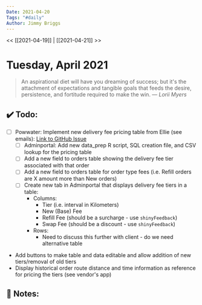 ```yaml
---
Date: 2021-04-20
Tags: "#daily"
Author: Jimmy Briggs
---
```


<< [[2021-04-19]] | [[2021-04-21]] >>

# Tuesday, April 2021

> An aspirational diet will have you dreaming of success; but it's the attachment of expectations and tangible goals that feeds the desire, persistence, and fortitude required to make the win.
> &mdash; <cite>Lorii Myers</cite>


## ✔️ Todo:

- [ ] Powwater: Implement new delivery fee pricing table from Ellie (see emails): [Link to GitHub Issue](https://github.com/powwater/adminportal/issues/34)
	- [ ] Adminportal: Add new data_prep R script, SQL creation file, and CSV lookup for the pricing table
	- [ ] Add a new field to orders table showing the delivery fee tier associated with that order
	- [ ] Add a new field to orders table for order type fees (i.e. Refill orders are X amount more than New orders)
	- [ ] Create new tab in Adminportal that displays delivery fee tiers in a table:
		- Columns: 
   			- Tier (i.e. interval in Kilometers)
   			- New (Base) Fee
   			- Refill Fee (should be a surcharge - use `shinyFeedback`)
   			- Swap Fee (should be a discount - use `shinyFeedback`)
   		- Rows:
			- Need to discuss this further with client - do we need alternative table
-    Add buttons to make table and data editable and allow addition of new tiers/removal of old tiers
-    Display historical order route distance and time information as reference for pricing the tiers (see vendor's app)

## 📝 Notes: